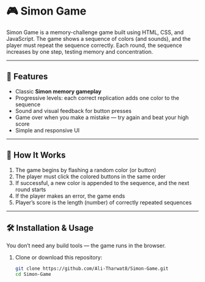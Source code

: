 # 🎮 Simon Game
Simon Game is a memory-challenge game built using HTML, CSS, and JavaScript. The game shows a sequence of colors (and sounds), and the player must repeat the sequence correctly. Each round, the sequence increases by one step, testing memory and concentration.

---

## 🚀 Features

- Classic **Simon memory gameplay**  
- Progressive levels: each correct replication adds one color to the sequence  
- Sound and visual feedback for button presses  
- Game over when you make a mistake — try again and beat your high score  
- Simple and responsive UI  

---

## 🧩 How It Works

1. The game begins by flashing a random color (or button)  
2. The player must click the colored buttons in the same order  
3. If successful, a new color is appended to the sequence, and the next round starts  
4. If the player makes an error, the game ends  
5. Player’s score is the length (number) of correctly repeated sequences  

---

## 🛠️ Installation & Usage

You don’t need any build tools — the game runs in the browser.

1. Clone or download this repository:

   ```bash
   git clone https://github.com/Ali-Tharwat8/Simon-Game.git
   cd Simon-Game

